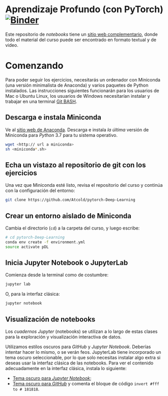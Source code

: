 # Aprendizaje Profundo (con PyTorch) [![Binder](https://mybinder.org/badge_logo.svg)](https://mybinder.org/v2/gh/Atcold/pytorch-Deep-Learning/master)


Este repositorio de *notebooks* tiene un [sitio web complementario](https://atcold.github.io/pytorch-Deep-Learning/es/), donde todo el material del curso puede ser encontrado en formato textual y de video.


# Comenzando

Para poder seguir los ejercicios, necesitarás un ordenador con Miniconda (una versión minimalista de Anaconda) y varios paquetes de Python instalados.
Las instrucciones siguientes funcionarán para los usuarios de Mac o Ubuntu Linux, los usuarios de Windows necesitarían instalar y trabajar en una terminal [Git BASH](https://gitforwindows.org/).


## Descarga e instala Miniconda

Ve al [sitio web de Anaconda](https://conda.io/miniconda.html).
Descarga e instala *la última* versión de Miniconda para *Python* 3.7 para tu sistema operativo.

```bash
wget <http:// url a miniconda>
sh <miniconda*.sh>
```


## Echa un vistazo al repositorio de git con los ejercicios

Una vez que Miniconda esté listo, revisa el repositorio del curso y continúa con la configuración del entorno:

```bash
git clone https://github.com/Atcold/pytorch-Deep-Learning
```


## Crear un entorno aislado de Miniconda

Cambia el directorio (`cd`) a la carpeta del curso, y luego escribe:

```bash
# cd pytorch-Deep-Learning
conda env create -f environment.yml
source activate pDL
```


## Inicia Jupyter Notebook o JupyterLab

Comienza desde la terminal como de costumbre:

```bash
jupyter lab
```

O, para la interfaz clásica:

```bash
jupyter notebook
```


## Visualización de notebooks

Los *cuadernos Jupyter* (notebooks) se utilizan a lo largo de estas clases para la exploración y visualización interactiva de datos.

Utilizamos estilos oscuros para *GitHub* y *Jupyter Notebook*.
Deberías intentar hacer lo mismo, o se verán feos.
JupyterLab tiene incorporado un tema oscuro seleccionable, por lo que solo necesitas instalar algo extra si deseas usar la interfaz clásica de las notebooks.
Para ver el contenido adecuadamente en la interfaz clásica, instala lo siguiente:

 - [Tema oscuro para *Jupyter Notebook*](https://userstyles.org/styles/153443/jupyter-notebook-dark);
 - [Tema oscuro para *GitHub*](https://userstyles.org/styles/37035/github-dark) y comenta el bloque de código `invert #fff to # 181818`.
